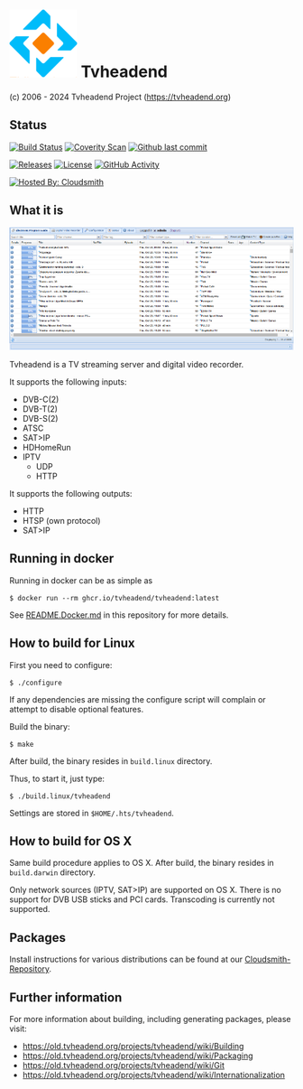 ![TVHeadend Logo](https://github.com/tvheadend/tvheadend/raw/master/src/webui/static/img/satip-icon120.png)
Tvheadend
========================================
(c) 2006 - 2024 Tvheadend Project (https://tvheadend.org)

Status
------

[![Build Status](https://github.com/tvheadend/tvheadend/actions/workflows/build-cloudsmith.yml/badge.svg?branch=master)](https://github.com/tvheadend/tvheadend/actions/workflows/build-cloudsmith.yml)
[![Coverity Scan](https://scan.coverity.com/projects/2114/badge.svg)](https://scan.coverity.com/projects/2114)
[![Github last commit](https://img.shields.io/github/last-commit/tvheadend/tvheadend)](https://github.com/tvheadend/tvheadend)

[![Releases](https://img.shields.io/github/tag/tvheadend/tvheadend.svg?style=flat-square)](https://github.com/tvheadend/tvheadend/releases)
[![License](https://img.shields.io/badge/license-GPLv3-blue)](./LICENSE.md) 
[![GitHub Activity](https://img.shields.io/github/commit-activity/y/tvheadend/tvheadend.svg?label=commits)](https://github.com/tvheadend/tvheadend/commits)

[![Hosted By: Cloudsmith](https://img.shields.io/badge/Packages%20hosted%20by-cloudsmith-blue?logo=cloudsmith&style=flat-square)](https://cloudsmith.io/tvheadend/)



What it is
----------

![tvheadend front page](https://github.com/tvheadend/tvheadend/raw/master/src/webui/static/img/epg.png)

Tvheadend is a TV streaming server and digital video recorder.

It supports the following inputs:

  * DVB-C(2)
  * DVB-T(2)
  * DVB-S(2)
  * ATSC
  * SAT>IP
  * HDHomeRun
  * IPTV
    * UDP
    * HTTP

It supports the following outputs:

  * HTTP
  * HTSP (own protocol)
  * SAT>IP

Running in docker
-----------------
Running in docker can be as simple as

	$ docker run --rm ghcr.io/tvheadend/tvheadend:latest

See [README.Docker.md](README.Docker.md) in this repository for more details.

How to build for Linux
----------------------

First you need to configure:

	$ ./configure

If any dependencies are missing the configure script will complain or attempt
to disable optional features.

Build the binary:

	$ make

After build, the binary resides in `build.linux` directory.

Thus, to start it, just type:

	$ ./build.linux/tvheadend

Settings are stored in `$HOME/.hts/tvheadend`.

How to build for OS X
---------------------

Same build procedure applies to OS X.
After build, the binary resides in `build.darwin` directory.

Only network sources (IPTV, SAT>IP) are supported on OS X.
There is no support for DVB USB sticks and PCI cards.
Transcoding is currently not supported.

Packages
--------

Install instructions for various distributions can be found at our [Cloudsmith-Repository](https://cloudsmith.io/tvheadend/tvheadend).

Further information
-------------------

For more information about building, including generating packages, please visit:
* https://old.tvheadend.org/projects/tvheadend/wiki/Building
* https://old.tvheadend.org/projects/tvheadend/wiki/Packaging
* https://old.tvheadend.org/projects/tvheadend/wiki/Git
* https://old.tvheadend.org/projects/tvheadend/wiki/Internationalization
